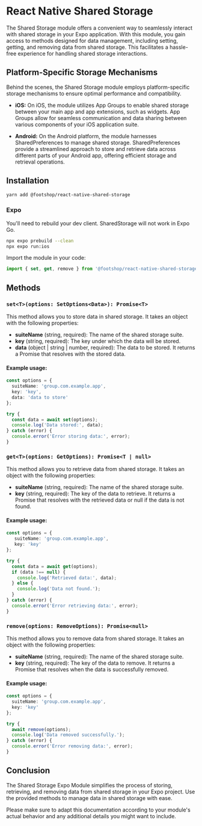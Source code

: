 # React Native Shared Storage
The Shared Storage module offers a convenient way to seamlessly interact with shared storage in your Expo application. With this module, you gain access to methods designed for data management, including setting, getting, and removing data from shared storage. This facilitates a hassle-free experience for handling shared storage interactions.
## Platform-Specific Storage Mechanisms
Behind the scenes, the Shared Storage module employs platform-specific storage mechanisms to ensure optimal performance and compatibility.

* **iOS:** On iOS, the module utilizes App Groups to enable shared storage between your main app and app extensions, such as widgets. App Groups allow for seamless communication and data sharing between various components of your iOS application suite.

* **Android:** On the Android platform, the module harnesses SharedPreferences to manage shared storage. SharedPreferences provide a streamlined approach to store and retrieve data across different parts of your Android app, offering efficient storage and retrieval operations.

## Installation
```sh
yarn add @footshop/react-native-shared-storage
```
### Expo
You'll need to rebuild your dev client. SharedStorage will not work in Expo Go.
```sh
npx expo prebuild --clean
npx expo run:ios
```
Import the module in your code:
```typescript
import { set, get, remove } from '@footshop/react-native-shared-storage'
 ```

## Methods
### `set<T>(options: SetOptions<Data>): Promise<T>`
This method allows you to store data in shared storage. It takes an object with the following properties:

* **suiteName** (string, required): The name of the shared storage suite.
* **key** (string, required): The key under which the data will be stored.
* **data** (object | string | number, required): The data to be stored.
It returns a Promise that resolves with the stored data.

#### Example usage:
```typescript
const options = {
  suiteName: 'group.com.example.app',  
  key: 'key',
  data: 'data to store'
};

try {
  const data = await set(options);
  console.log('Data stored:', data);
} catch (error) {
  console.error('Error storing data:', error);
}
```

### `get<T>(options: GetOptions): Promise<T | null>`
This method allows you to retrieve data from shared storage. It takes an object with the following properties:

* **suiteName** (string, required): The name of the shared storage suite.
* **key** (string, required): The key of the data to retrieve.
It returns a Promise that resolves with the retrieved data or null if the data is not found.

#### Example usage:

```typescript
const options = {
   suiteName: 'group.com.example.app', 
   key: 'key'
};

try {
  const data = await get(options);
  if (data !== null) {
    console.log('Retrieved data:', data);
  } else {
    console.log('Data not found.');
  }
} catch (error) {
  console.error('Error retrieving data:', error);
}
```

### `remove(options: RemoveOptions): Promise<null>`
This method allows you to remove data from shared storage. It takes an object with the following properties:

* **suiteName** (string, required): The name of the shared storage suite.
* **key** (string, required): The key of the data to remove.
It returns a Promise that resolves when the data is successfully removed.

#### Example usage:
```typescript
const options = {
  suiteName: 'group.com.example.app',
  key: 'key'
};

try {
  await remove(options);
  console.log('Data removed successfully.');
} catch (error) {
  console.error('Error removing data:', error);
}
```

## Conclusion
The Shared Storage Expo Module simplifies the process of storing, retrieving, and removing data from shared storage in your Expo project. Use the provided methods to manage data in shared storage with ease.

Please make sure to adapt this documentation according to your module's actual behavior and any additional details you might want to include.
